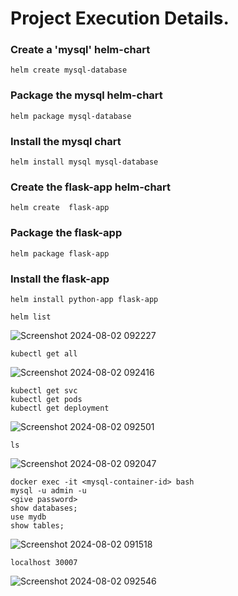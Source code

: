 # Project Execution Details.

### Create a 'mysql' helm-chart
```
helm create mysql-database
```
### Package the mysql helm-chart
```
helm package mysql-database
```
### Install the mysql chart
```
helm install mysql mysql-database
```
### Create the flask-app helm-chart
```
helm create  flask-app
```
### Package the flask-app 
```
helm package flask-app
```
### Install the flask-app
```
helm install python-app flask-app
```

```
helm list
```
![Screenshot 2024-08-02 092227](https://github.com/user-attachments/assets/0994014b-6c42-4621-bc40-7ddd6456d3f5)


```
kubectl get all
```
![Screenshot 2024-08-02 092416](https://github.com/user-attachments/assets/d49d6192-3c56-4750-818e-62dcbb08a217)

```
kubectl get svc
kubectl get pods
kubectl get deployment
```
![Screenshot 2024-08-02 092501](https://github.com/user-attachments/assets/b44a9e8d-eccf-438d-8902-3c2e30caa702)



```
ls
```
![Screenshot 2024-08-02 092047](https://github.com/user-attachments/assets/6018ee8e-3bc0-491f-a209-cb57a10a767c)

```
docker exec -it <mysql-container-id> bash
mysql -u admin -u
<give password>
show databases;
use mydb
show tables;
```
![Screenshot 2024-08-02 091518](https://github.com/user-attachments/assets/918da4be-ca9e-4eb4-8941-ed3381328912)


```
localhost 30007
```
![Screenshot 2024-08-02 092546](https://github.com/user-attachments/assets/026d9edf-368b-4551-9031-575f8f2ba57f)


